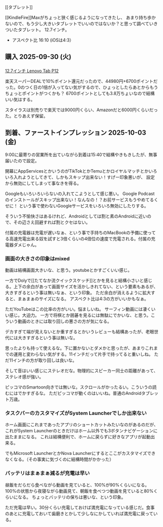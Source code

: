 [[タブレット]]

[[KindleFire]]Maxがちょっと狭く感じるようになってきたし、
あまり持ち歩かないので、もう少し大きいタブレットでいいのではないか？と思って調べていきついたタブレット。
12.7インチ。

- アスペクト比 16:10 (iOSは4:3）

## 購入 2025-09-30 (火)

<a href="https://hb.afl.rakuten.co.jp/ichiba/4cdcea13.76ef106e.4cdcea14.60942c00/?pc=https%3A%2F%2Fitem.rakuten.co.jp%2Flenovopc%2Fzach0002jp%2F&link_type=pict&ut=eyJwYWdlIjoiaXRlbSIsInR5cGUiOiJwaWN0Iiwic2l6ZSI6IjI0MHgyNDAiLCJuYW0iOjEsIm5hbXAiOiJyaWdodCIsImNvbSI6MSwiY29tcCI6ImRvd24iLCJwcmljZSI6MSwiYm9yIjoxLCJjb2wiOjEsImJidG4iOjEsInByb2QiOjAsImFtcCI6ZmFsc2V9" target="_blank" rel="nofollow sponsored noopener" style="word-wrap:break-word;"><img src="https://hbb.afl.rakuten.co.jp/hgb/4cdcea13.76ef106e.4cdcea14.60942c00/?me_id=1259632&item_id=10005656&pc=https%3A%2F%2Fthumbnail.image.rakuten.co.jp%2F%400_gold%2Flenovopc%2Fimages%2Fthumbnail-1%2Fdefault%2Fzach0002jp-1.jpg%3F_ex%3D240x240&s=240x240&t=pict" border="0" style="margin:2px" alt="" title=""><br>
12.7インチ Lenovo Tab P12</a>

楽天スーパーDEALで10%ポイント還元だったので、44980円+6700ポイントだった。0のつく日の1倍が入ってない気がするので、ひょっとしたらあとからもうちょっとポイントがつくかも？
6700ポイントとしても3.8万ちょいなので結構いい気はする。

スタイラスは別売りで楽天では9000円くらい、Amazonだと6000円くらいだった。とりあえず保留。

## 到着、ファーストインプレッション 2025-10-03 (金)

9:00に最寄りの営業所を出ていながら到着は15:40で結構やきもきしたが、無事届いたので設定。

開幕にAppServicesとかいうのがTikTokとかTemuとかロイヤルマッチとかいろいろ入れようとしてきて、しかもスキップ出来ない！すげー印象悪いが、
設定から無効にしてしまって事なきを得る。

Googleもいろいろいらないの入れてこようとして感じ悪い。
Google Podcastのインストールがスキップ出来ない！なんなの！？お前サービスもうやめてるくせに！
という事で使わないGoogleサービスをいろいろ無効にしたりする。

そういう不愉快さはあるけれど、Androidとしては割と素のAndroidに近いので、その辺さえ回避すれば割とクセはない。

付属の充電器は充電が遅いなぁ、という事で手持ちのMacBookの予備に使ってる高速充電出来る奴を試すと3倍くらいの4倍位の速度で充電される。付属の充電器ダメじゃん。

### 画面の大きさの印象はmixed

動画は結構画面大きいな、と思う。youtubeとかすごくいい感じ。

一方でDolyで[[たてなか流クイックスケッチ]]とかを見ると結構小さいと感じる。上下の余白があって画面サイズを活かしきれてない、という要素もあるが、
大きすぎるという事は無いなぁ、という印象。
ただ余白が消えるように拡大すると、まぁまぁのサイズになる。
アスペクト比は4:3の方がいいかもなぁ。

ただYouTubeはこの比率の方がいい。悩ましいね。
サーフィン動画には凄くいい感じ。大迫力。
一方で将棋とか囲碁を見るには無駄にでかいな、と思う。こういう動画のときには取り回しの悪さの方が気になる。

デカすぎて端が見えないとか重すぎるとかいうレビューも結構あったが、老眼世代には大きすぎるという事は無いな。

思ったよりも持って使えるな。下に置かないとダメかと思ったが、あまりこれまでの運用と変わらない気がする。11インチだって片手で持ってると重いしね。
ただ11インチの方が取り回しは良いな。

そして音はいい感じにステレオだな。物理的にスピーカー同士の距離があって、ステレオ感が強い。

ピッコマのSmartoon向きでは無いな。スクロールがかったるい。こういうの読むにはでかすぎるな。
ただピッコマが動くのはいいね。普通のAndroidタブレット万歳。

### タスクバーのカスタマイズがSystem Launcherでしか出来ない

ホーム画面にこれまであったアプリのショートカットみたいなのがあるのだが、これがSystem Launcherのときだけはホーム以外でも3ボタンナビゲーションに出たままになる。
これは結構便利で、ホームに戻らずに好きなアプリが起動出来る。

でもMicrosoft LauncherとかNova Launcherにするとここがカスタマイズできなくなる。（その事実に気づくのに結構時間がかかった）

### バッテリはまぁまぁ減るが充電は早い

昼飯をだらだら食べながら動画を見ていると、100%が90%くらいになる。
100%の状態から夜寝ながら動画見て、朝飯を食べつつ動画を見ていると80%くらいになる。
ちょっとバッテリの保ちは悪いな、という印象。

ただ充電は早い。30分くらい充電しておけば満充電になっている感じだ。食事のあとに充電しておいて歯磨きとかして少しなにかしていれば満充電に戻っている。